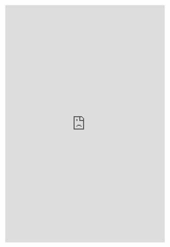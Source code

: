 ---
---

<iframe src='https://cdn.knightlab.com/libs/timeline3/latest/embed/index.html?source=1RS-RdQDn0zxNzF2VKY19uBXFfYG_FnJ1lmrJYpZndSg&font=Default&lang=en&initial_zoom=3&height=850' width='100%' height='750' webkitallowfullscreen mozallowfullscreen allowfullscreen frameborder='0'></iframe>